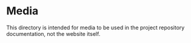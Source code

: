 # Media
This directory is intended for media to be used in the project repository documentation, not the website itself.